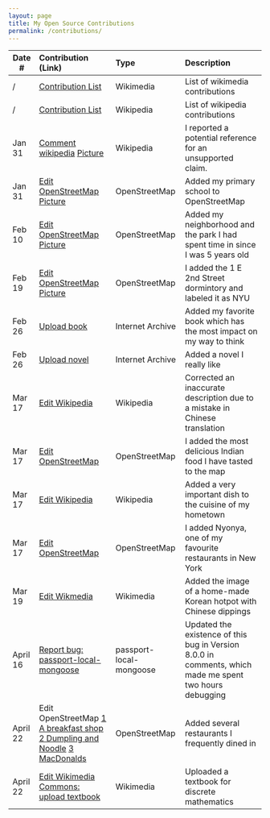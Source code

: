 ```yaml
---
layout: page
title: My Open Source Contributions
permalink: /contributions/
---
```


<!--
Type of the contribution should be "Wikipedia edit", "OpenStreet Map feature", "Documentation", "Course website", "Blog",
"Browser Add-on", etc.

The description should include a brief summary of what you did.

The link should bring us to a public page that shows your contribution. 

Replace the first row with your own contribution. 

-->





| Date #       | Contribution (Link)  | Type  | Description |
|---|:---|:---|:---|
|     /     | [Contribution List](https://commons.wikimedia.org/wiki/Special:Contributions/Shenghan0329)  | Wikimedia  | List of wikimedia contributions |
|     /     | [Contribution List](https://en.wikipedia.org/wiki/Special:Contributions/Shenghan0329)  | Wikipedia  | List of wikipedia contributions |
|  Jan 31   | [Comment wikipedia](https://en.wikipedia.org/wiki/Special:Contributions/Shenghan0329) [Picture](./images/week1-wiki.png)    |  Wikipedia   |   I reported a potential reference for an unsupported claim.    |
|  Jan 31   |  [Edit OpenStreetMap](https://www.openstreetmap.org/user/Shenghan0329/history) [Picture](./images/week1-map.png)   |  OpenStreetMap   |   Added my primary school to OpenStreetMap  |
|  Feb 10   |  [Edit OpenStreetMap](https://www.openstreetmap.org/user/Shenghan0329/history) [Picture](./images/week3-map.png)   |  OpenStreetMap   |   Added my neighborhood and the park I had spent time in since I was 5 years old   |
|  Feb 19  |  [Edit OpenStreetMap](https://www.openstreetmap.org/user/Shenghan0329/history) [Picture](./images/week4-map.png)   |  OpenStreetMap   |   I added the 1 E 2nd Street dormintory and labeled it as NYU   |
|  Feb 26   |  [Upload book](https://archive.org/details/20230226_20230226_2303)   |  Internet Archive   |   Added my favorite book which has the most impact on my way to think   |
|  Feb 26   |  [Upload novel](https://archive.org/details/20230226_20230226_2333)   |  Internet Archive   |   Added a novel I really like   |
|  Mar 17   |  [Edit Wikipedia](https://en.wikipedia.org/w/index.php?title=Mount_Tianzhu&diff=prev&oldid=1145244360)   |  Wikipedia   |   Corrected an inaccurate description due to a mistake in Chinese translation   |
|  Mar 17  |  [Edit OpenStreetMap](https://www.openstreetmap.org/changeset/133808885)   |  OpenStreetMap   |   I added the most delicious Indian food I have tasted to the map   |
|  Mar 17   |  [Edit Wikipedia](https://en.wikipedia.org/w/index.php?title=Anhui_cuisine&diff=prev&oldid=1145252142)   |  Wikipedia   |   Added a very important dish to the cuisine of my hometown   |
|  Mar 17  |  [Edit OpenStreetMap](https://www.openstreetmap.org/changeset/133809490)   |  OpenStreetMap   |   I added Nyonya, one of my favourite restaurants in New York    |
|  Mar 19   |  [Edit Wikmedia](https://commons.wikimedia.org/w/index.php?title=File:Korean_hot_pot_with_Chinese_dippings.jpg&diff=prev&oldid=741904671)   |  Wikimedia   |   Added the image of a home-made Korean hotpot with Chinese dippings   |
|  April 16   |  [Report bug: passport-local-mongoose](https://github.com/saintedlama/passport-local-mongoose/issues/360)   |  passport-local-mongoose   |   Updated the existence of this bug in Version 8.0.0 in comments, which made me spent two hours debugging   |
|  April 22  |  Edit OpenStreetMap [1 A breakfast shop](https://www.openstreetmap.org/node/10832403207) [2 Dumpling and Noodle](https://www.openstreetmap.org/node/10832320098) [3 MacDonalds](https://www.openstreetmap.org/node/10832433306)  |  OpenStreetMap   |   Added several restaurants I frequently dined in    |
|  April 22   |  [Edit Wikimedia Commons: upload textbook](https://commons.wikimedia.org/w/index.php?title=File:2018_Book_ProofsFromTHEBOOK.pdf&diff=prev&oldid=753324147)   |  Wikimedia   |   Uploaded a textbook for discrete mathematics   |
